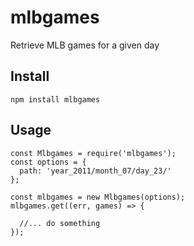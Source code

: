 # mlbgames
Retrieve MLB games for a given day

## Install
```
npm install mlbgames
```

## Usage
```
const Mlbgames = require('mlbgames');
const options = {
  path: 'year_2011/month_07/day_23/'
};

const mlbgames = new Mlbgames(options);
mlbgames.get((err, games) => {

  //... do something
});
```
